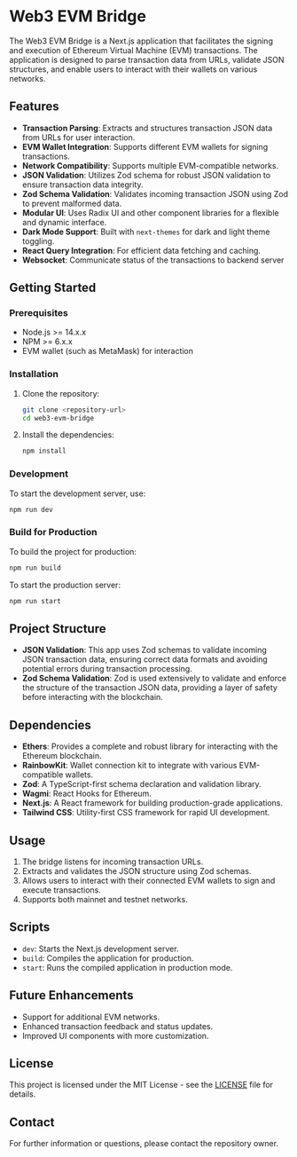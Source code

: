 # Web3 EVM Bridge

The Web3 EVM Bridge is a Next.js application that facilitates the signing and execution of Ethereum Virtual Machine (EVM) transactions. The application is designed to parse transaction data from URLs, validate JSON structures, and enable users to interact with their wallets on various networks.

## Features

- **Transaction Parsing**: Extracts and structures transaction JSON data from URLs for user interaction.
- **EVM Wallet Integration**: Supports different EVM wallets for signing transactions.
- **Network Compatibility**: Supports multiple EVM-compatible networks.
- **JSON Validation**: Utilizes Zod schema for robust JSON validation to ensure transaction data integrity.
- **Zod Schema Validation**: Validates incoming transaction JSON using Zod to prevent malformed data.
- **Modular UI**: Uses Radix UI and other component libraries for a flexible and dynamic interface.
- **Dark Mode Support**: Built with `next-themes` for dark and light theme toggling.
- **React Query Integration**: For efficient data fetching and caching.
- **Websocket**: Communicate status of the transactions to backend server

## Getting Started

### Prerequisites

- Node.js >= 14.x.x
- NPM >= 6.x.x
- EVM wallet (such as MetaMask) for interaction

### Installation

1. Clone the repository:

   ```bash
   git clone <repository-url>
   cd web3-evm-bridge
   ```

2. Install the dependencies:

   ```bash
   npm install
   ```

### Development

To start the development server, use:

```bash
npm run dev
```

### Build for Production

To build the project for production:

```bash
npm run build
```

To start the production server:

```bash
npm run start
```

## Project Structure

- **JSON Validation**: This app uses Zod schemas to validate incoming JSON transaction data, ensuring correct data formats and avoiding potential errors during transaction processing.
- **Zod Schema Validation**: Zod is used extensively to validate and enforce the structure of the transaction JSON data, providing a layer of safety before interacting with the blockchain.

## Dependencies

- **Ethers**: Provides a complete and robust library for interacting with the Ethereum blockchain.
- **RainbowKit**: Wallet connection kit to integrate with various EVM-compatible wallets.
- **Zod**: A TypeScript-first schema declaration and validation library.
- **Wagmi**: React Hooks for Ethereum.
- **Next.js**: A React framework for building production-grade applications.
- **Tailwind CSS**: Utility-first CSS framework for rapid UI development.

## Usage

1. The bridge listens for incoming transaction URLs.
2. Extracts and validates the JSON structure using Zod schemas.
3. Allows users to interact with their connected EVM wallets to sign and execute transactions.
4. Supports both mainnet and testnet networks.

## Scripts

- `dev`: Starts the Next.js development server.
- `build`: Compiles the application for production.
- `start`: Runs the compiled application in production mode.

## Future Enhancements

- Support for additional EVM networks.
- Enhanced transaction feedback and status updates.
- Improved UI components with more customization.

## License

This project is licensed under the MIT License - see the [LICENSE](./LICENSE) file for details.

## Contact

For further information or questions, please contact the repository owner.
